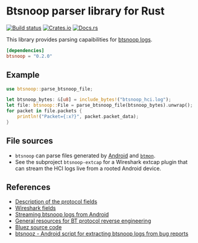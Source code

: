 # Btsnoop parser library for Rust

[![Build status](https://github.com/mauricelam/btsnoop-rs/actions/workflows/rust.yml/badge.svg)](https://github.com/mauricelam/btsnoop-rs/actions)
[![Crates.io](https://img.shields.io/crates/v/btsnoop.svg)](https://crates.io/crates/btsnoop)
[![Docs.rs](https://img.shields.io/badge/docs-rustdoc-green)](https://docs.rs/btsnoop)

This library provides parsing capaibilities for [btsnoop logs](https://fte.com/webhelpii/bpa600/Content/Technical_Information/BT_Snoop_File_Format.htm).

```toml
[dependencies]
btsnoop = "0.2.0"
```

## Example

```rust
use btsnoop::parse_btsnoop_file;

let btsnoop_bytes: &[u8] = include_bytes!("btsnoop_hci.log");
let file: btsnoop::File = parse_btsnoop_file(btsnoop_bytes).unwrap();
for packet in file.packets {
    println!("Packet={:x?}", packet.packet_data);
}
```

## File sources

- `btsnoop` can parse files generated by [Android](https://source.android.com/docs/core/connect/bluetooth/verifying_debugging#debugging-options) and [`btmon`](https://github.com/bluez/bluez/blob/master/monitor/btmon.rst).
- See the subproject `btsnoop-extcap` for a Wireshark extcap plugin that can stream the HCI logs
  live from a rooted Android device.

## References

* [Description of the protocol fields](https://fte.com/webhelpii/bpa600/Content/Technical_Information/BT_Snoop_File_Format.htm)
* [Wireshark fields](https://www.wireshark.org/docs/dfref/b/btsnoop.html)
* [Streaming btsnoop logs from Android](https://wejn.org/2021/04/streaming-bluetooth-capture-to-wireshark-without-btsnoop-net/)
* [General resources for BT protocol reverse engineering](https://github.com/Freeyourgadget/Gadgetbridge/wiki/BT-Protocol-Reverse-Engineering)
* [Bluez source code](https://github.com/bluez/bluez/blob/master/src/shared/btsnoop.c)
* [btsnooz - Android script for extracting btsnoop logs from bug reports](https://cs.android.com/android/platform/superproject/+/master:packages/modules/Bluetooth/system/tools/scripts/btsnooz.py;drc=0d2319b5fd23ea5054ac3daa517d145dd88ab7d2)
